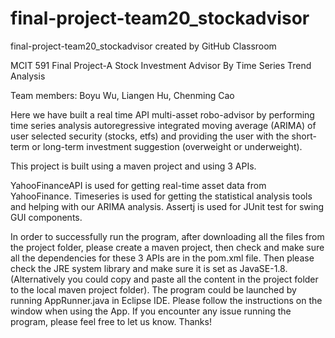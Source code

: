 # final-project-team20_stockadvisor
final-project-team20_stockadvisor created by GitHub Classroom

MCIT 591 Final Project-A Stock Investment Advisor By Time Series Trend Analysis

Team members: Boyu Wu, Liangen Hu, Chenming Cao

Here we have built a real time API multi-asset robo-advisor by performing time series analysis autoregressive integrated moving average (ARIMA) of user selected security (stocks, etfs) and providing the user with the short-term or long-term investment suggestion (overweight or underweight). 

This project is built using a maven project and using 3 APIs.

YahooFinanceAPI is used for getting real-time asset data from YahooFinance. Timeseries is used for getting the statistical analysis tools and helping with our ARIMA analysis. Assertj is used for JUnit test for swing GUI components.


In order to successfully run the program, after downloading all the files from the project folder, please create a maven project, then check and make sure all the dependencies for these 3 APIs are in the pom.xml file. Then please check the JRE system library and make sure it is set as JavaSE-1.8. (Alternatively you could copy and paste all the content in the project folder to the local maven project folder). The program could be launched by running AppRunner.java in Eclipse IDE. Please follow the instructions on the window when using the App. If you encounter any issue running the program, please feel free to let us know. Thanks!
